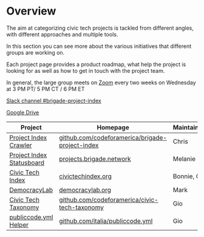 # Overview

The aim at categorizing civic tech projects is tackled from different angles, with different approaches and multiple tools.

In this section you can see more about the various initiatives that different groups are working on.

Each project page provides a product roadmap, what help the project is looking for as well as how to get in touch with the project team.

In general, the large group meets on [Zoom](https://codeforamerica.zoom.us/j/96551956929?pwd=ME81S0ZUT1UwY3JTeFpaVXVZV25pdz09) every two weeks on Wednesday at 3 PM PT/ 5 PM CT / 6 PM ET

[Slack channel #brigade-project-index](https://cfa.slack.com/archives/CLMA6BAVB)

[Google Drive](https://drive.google.com/drive/folders/1CRGEL2MkRocWcyTaTAaqlJuPugaL_99F)

| Project | Homepage | Maintainer(s) |
|-|-|-|
| [Project Index Crawler](./crawler) | [github.com/codeforamerica/brigade-project-index](https://github.com/codeforamerica/brigade-project-index) | Chris |
| [Project Index Statusboard](./statusboard.md) | [projects.brigade.network](https://projects.brigade.network/) | Melanie |
| [Civic Tech Index](./civic-tech-index.md) | [civictechindex.org](http://civictechindex.org/) | Bonnie, Olivia |
| [DemocracyLab](./democracy-lab.md) | [democracylab.org](https://democracylab.org/) | Mark |
| [Civic Tech Taxonomy](civic-tech-taxonomy.md) | [github.com/codeforamerica/civic-tech-taxonomy](https://github.com/codeforamerica/civic-tech-taxonomy) | Gio |
| [publiccode.yml Helper](./publiccode-helper.md) | [github.com/italia/publiccode.yml](https://github.com/italia/publiccode.yml) | Gio |